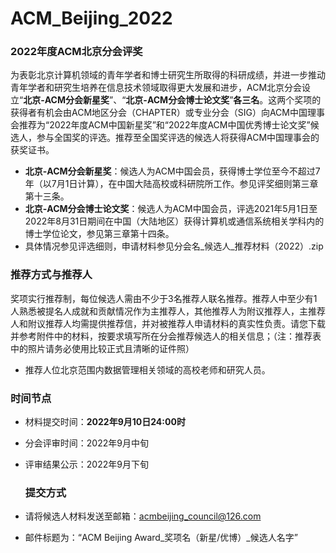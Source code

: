 # ACM_Beijing_2022

### 2022年度ACM北京分会评奖

  为表彰北京计算机领域的青年学者和博士研究生所取得的科研成绩，并进一步推动青年学者和研究生培养在信息技术领域取得更大发展和进步，ACM北京分会设立“**北京-ACM分会新星奖**”、“**北京-ACM分会博士论文奖**”**各三名**。这两个奖项的获得者有机会由ACM地区分会（CHAPTER）或专业分会（SIG）向ACM中国理事会推荐为“2022年度ACM中国新星奖”和“2022年度ACM中国优秀博士论文奖”候选人，参与全国奖的评选。推荐至全国奖评选的候选人将获得ACM中国理事会的获奖证书。

- **北京-ACM分会新星奖**：候选人为ACM中国会员，获得博士学位至今不超过7年（以7月1日计算），在中国大陆高校或科研院所工作。参见评奖细则第三章第十三条。
- **北京-ACM分会博士论文奖**：候选人为ACM中国会员，评选2021年5月1日至2022年8月31日期间在中国（大陆地区）获得计算机或通信系统相关学科内的博士学位论文，参见第三章第十四条。
- 具体情况参见评选细则，申请材料参见分会名_候选人_推荐材料（2022）.zip

### 推荐方式与推荐人

  奖项实行推荐制，每位候选人需由不少于3名推荐人联名推荐。推荐人中至少有1人熟悉被提名人成就和贡献情况作为主推荐人，其他推荐人为附议推荐人，主推荐人和附议推荐人均需提供推荐信，并对被推荐人申请材料的真实性负责。请您下载并参考附件中的材料，按要求填写所在分会推荐候选人的相关信息；（注：推荐表中的照片请务必使用比较正式且清晰的证件照）

* 推荐人位北京范围内数据管理相关领域的高校老师和研究人员。

### 时间节点

- 材料提交时间：**2022年9月10日24:00时**
- 分会评审时间：2022年9月中旬
- 评审结果公示：2022年9月下旬
  
  ### 提交方式
- 请将候选人材料发送至邮箱：acmbeijing_council@126.com
- 邮件标题为：“ACM Beijing Award_奖项名（新星/优博）_候选人名字”
